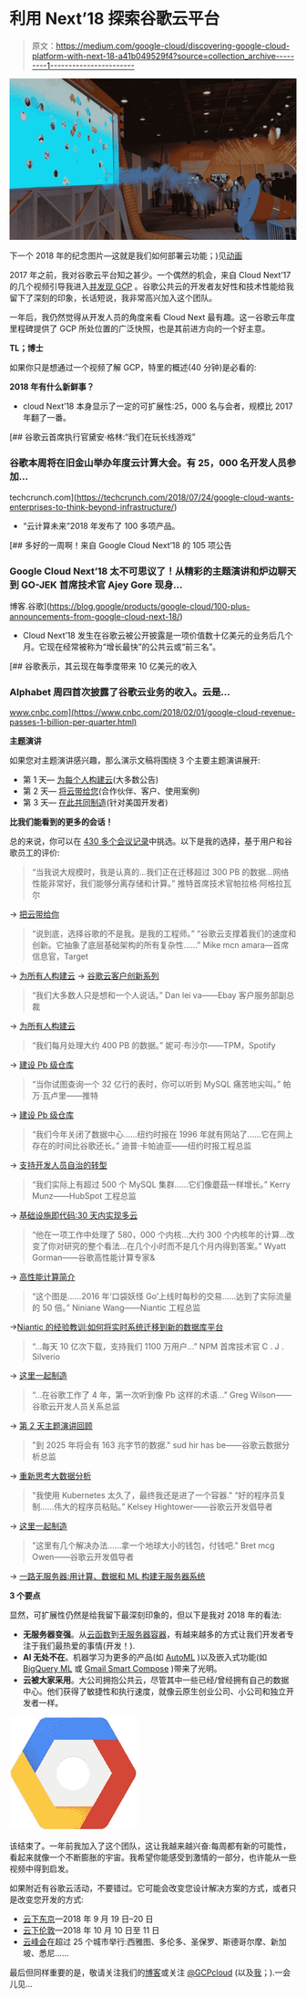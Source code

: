 # 利用 Next’18 探索谷歌云平台

> 原文：<https://medium.com/google-cloud/discovering-google-cloud-platform-with-next-18-a41b049529f4?source=collection_archive---------1----------------------->

![](img/f3c9eb7051e5d71f624f5cebcfd14fec.png)

下一个 2018 年的纪念图片—这就是我们如何部署云功能；)见[动画](https://twitter.com/PicardParis/status/1022227697102073856)

2017 年之前，我对谷歌云平台知之甚少。一个偶然的机会，来自 Cloud Next’17 的几个视频引导我进入[并发现 GCP](/@PicardParis/discovering-google-cloud-platform-e621ea3200d7) 。谷歌公共云的开发者友好性和技术性能给我留下了深刻的印象，长话短说，我非常高兴加入这个团队。

一年后，我仍然觉得从开发人员的角度来看 Cloud Next 最有趣。这一谷歌云年度里程碑提供了 GCP 所处位置的广泛快照，也是其前进方向的一个好主意。

**TL；博士**

如果你只是想通过一个视频了解 GCP，特里的概述(40 分钟)是必看的:

**2018 年有什么新鲜事？**

*   cloud Next’18 本身显示了一定的可扩展性:25，000 名与会者，规模比 2017 年翻了一番。

[](https://techcrunch.com/2018/07/24/google-cloud-wants-enterprises-to-think-beyond-infrastructure/) [## 谷歌云首席执行官黛安·格林:“我们在玩长线游戏”

### 谷歌本周将在旧金山举办年度云计算大会。有 25，000 名开发人员参加…

techcrunch.com](https://techcrunch.com/2018/07/24/google-cloud-wants-enterprises-to-think-beyond-infrastructure/) 

*   “云计算未来”2018 年发布了 100 多项产品。

[](https://blog.google/products/google-cloud/100-plus-announcements-from-google-cloud-next-18/) [## 多好的一周啊！来自 Google Cloud Next’18 的 105 项公告

### Google Cloud Next’18 太不可思议了！从精彩的主题演讲和炉边聊天到 GO-JEK 首席技术官 Ajey Gore 现身…

博客.谷歌](https://blog.google/products/google-cloud/100-plus-announcements-from-google-cloud-next-18/) 

*   Cloud Next’18 发生在谷歌云被公开披露是一项价值数十亿美元的业务后几个月。它现在经常被称为“增长最快”的公共云或“前三名”。

[](https://www.cnbc.com/2018/02/01/google-cloud-revenue-passes-1-billion-per-quarter.html) [## 谷歌表示，其云现在每季度带来 10 亿美元的收入

### Alphabet 周四首次披露了谷歌云业务的收入。云是…

www.cnbc.com](https://www.cnbc.com/2018/02/01/google-cloud-revenue-passes-1-billion-per-quarter.html) 

**主题演讲**

如果您对主题演讲感兴趣，那么演示文稿将围绕 3 个主要主题演讲展开:

*   第 1 天— [为每个人构建云](https://youtu.be/vJ9OaAqfxo4?list=PLBgogxgQVM9v0xG0QTFQ5PTbNrj8uGSS-)(大多数公告)
*   第 2 天— [将云带给您](https://youtu.be/XiGBWpxc6Lc?list=PLBgogxgQVM9v0xG0QTFQ5PTbNrj8uGSS-)(合作伙伴、客户、使用案例)
*   第 3 天— [在此共同制造](https://youtu.be/JQPOPV_VH5w)(针对美国开发者)

**比我们能看到的更多的会话！**

总的来说，你可以在 [430 多个会议记录](https://www.youtube.com/playlist?list=PLBgogxgQVM9v0xG0QTFQ5PTbNrj8uGSS-)中挑选。以下是我的选择，基于用户和谷歌员工的评价:

> “当我说大规模时，我是认真的…我们正在迁移超过 300 PB 的数据…网络性能非常好，我们能够分离存储和计算。”
> 推特首席技术官帕拉格·阿格拉瓦尔

→ [把云带给你](https://youtu.be/XiGBWpxc6Lc?list=PLBgogxgQVM9v0xG0QTFQ5PTbNrj8uGSS-&t=3264)

> “说到底，选择谷歌的不是我。是我的工程师。”
> “谷歌云支撑着我们的速度和创新。它抽象了底层基础架构的所有复杂性……”
> Mike mcn amara—首席信息官，Target

→ [为所有人构建云](https://youtu.be/vJ9OaAqfxo4?list=PLBgogxgQVM9v0xG0QTFQ5PTbNrj8uGSS-&t=1040)
→ [谷歌云客户创新系列](http://youtu.be/auk83XHihA4?t=620&list=PLBgogxgQVM9v0xG0QTFQ5PTbNrj8uGSS-)

> “我们大多数人只是想和一个人说话。”
> Dan lei va——Ebay 客户服务部副总裁

→ [为所有人构建云](http://youtu.be/vJ9OaAqfxo4?t=5624&list=PLBgogxgQVM9v0xG0QTFQ5PTbNrj8uGSS-)

> “我们每月处理大约 400 PB 的数据。”
> 妮可·布沙尔——TPM，Spotify

→ [建设 Pb 级仓库](https://youtu.be/APBF9Z3uBCc?list=PLBgogxgQVM9v0xG0QTFQ5PTbNrj8uGSS-&t=580)

> “当你试图查询一个 32 亿行的表时，你可以听到 MySQL 痛苦地尖叫。”
> 帕万·瓦卢里——推特

→ [建设 Pb 级仓库](https://youtu.be/APBF9Z3uBCc?list=PLBgogxgQVM9v0xG0QTFQ5PTbNrj8uGSS-&t=2043)

> “我们今年关闭了数据中心……纽约时报在 1996 年就有网站了……它在网上存在的时间比谷歌还长。”
> 迪普·卡帕迪亚——纽约时报工程总监

→ [支持开发人员自治的转型](https://youtu.be/O62jAbz-4qA?list=PLBgogxgQVM9v0xG0QTFQ5PTbNrj8uGSS-&t=318)

> “我们实际上有超过 500 个 MySQL 集群……它们像蘑菇一样增长。”
> Kerry Munz——HubSpot 工程总监

→ [基础设施即代码:30 天内实现多云](https://youtu.be/eRb-nXns36I?list=PLBgogxgQVM9v0xG0QTFQ5PTbNrj8uGSS-&t=348)

> “他在一项工作中处理了 580，000 个内核…大约 300 个内核年的计算…改变了你对研究的整个看法…在几个小时而不是几个月内得到答案。”
> Wyatt Gorman——谷歌高性能计算专家&

→ [高性能计算简介](https://youtu.be/VviB3kxFe_0?list=PLBgogxgQVM9v0xG0QTFQ5PTbNrj8uGSS-&t=1820)

> “这个图是……2016 年‘口袋妖怪 Go’上线时每秒的交易……达到了实际流量的 50 倍。”
> Niniane Wang——Niantic 工程总监

→[Niantic 的经验教训:如何将实时系统迁移到新的数据库平台](https://youtu.be/TaO-GbvBonc?list=PLBgogxgQVM9v0xG0QTFQ5PTbNrj8uGSS-&t=287)

> “…每天 10 亿次下载，支持我们 1100 万用户…”
> NPM 首席技术官 C . J . Silverio

→ [这里一起制造](https://youtu.be/JQPOPV_VH5w?list=PLBgogxgQVM9v0xG0QTFQ5PTbNrj8uGSS-&t=5423)

> “…在谷歌工作了 4 年，第一次听到像 Pb 这样的术语…”
> Greg Wilson——谷歌云开发人员关系总监

→ [第 2 天主题演讲回顾](https://youtu.be/zZ57-_KvTXQ?list=PLBgogxgQVM9v0xG0QTFQ5PTbNrj8uGSS-&t=25)

> "到 2025 年将会有 163 兆字节的数据."
> sud hir has be——谷歌云数据分析总监

→ [重新思考大数据分析](https://youtu.be/-VBGZsSUKlg?list=PLBgogxgQVM9v0xG0QTFQ5PTbNrj8uGSS-&t=129)

> "我使用 Kubernetes 太久了，最终我还是进了一个容器."
> “好的程序员复制……伟大的程序员粘贴。”
> Kelsey Hightower——谷歌云开发倡导者

→ [这里一起制造](https://youtu.be/JQPOPV_VH5w?list=PLBgogxgQVM9v0xG0QTFQ5PTbNrj8uGSS-&t=1535)

> "这里有几个解决办法……拿一个地球大小的钱包，付钱吧."
> Bret mcg Owen——谷歌云开发倡导者

→ [一路无服务器:用计算、数据和 ML 构建无服务器系统](https://youtu.be/VSc8A003hnY?list=PLBgogxgQVM9v0xG0QTFQ5PTbNrj8uGSS-&t=320)

**3 个要点**

显然，可扩展性仍然是给我留下最深刻印象的，但以下是我对 2018 年的看法:

*   **无服务器变强**。从[云函数](http://youtu.be/iPQUdb0kssE?t=1065&list=PLBgogxgQVM9v0xG0QTFQ5PTbNrj8uGSS-)到[无服务器容器](http://youtu.be/iPQUdb0kssE?t=1625&list=PLBgogxgQVM9v0xG0QTFQ5PTbNrj8uGSS-)，有越来越多的方式让我们开发者专注于我们最热爱的事情(开发！).
*   **AI 无处不在**。机器学习为更多的产品(如 [AutoML](https://youtu.be/vJ9OaAqfxo4?list=PLBgogxgQVM9v0xG0QTFQ5PTbNrj8uGSS-&t=5128) )以及嵌入式功能(如 [BigQuery ML](https://youtu.be/Ml2aCTn7kFY?t=682) 或 [Gmail Smart Compose](https://youtu.be/vJ9OaAqfxo4?list=PLBgogxgQVM9v0xG0QTFQ5PTbNrj8uGSS-&t=3970) )带来了光明。
*   **云被大家采用**。大公司拥抱公共云，尽管其中一些已经/曾经拥有自己的数据中心。他们获得了敏捷性和执行速度，就像云原生创业公司、小公司和独立开发者一样。

![](img/10a13fef98f734ea513a7546b5eef802.png)

该结束了。一年前我加入了这个团队，这让我越来越兴奋:每周都有新的可能性，看起来就像一个不断膨胀的宇宙。我希望你能感受到激情的一部分，也许能从一些视频中得到启发。

如果附近有谷歌云活动，不要错过。它可能会改变您设计解决方案的方式，或者只是改变您开发的方式:

*   [云下东京](https://cloud.withgoogle.com/next18/tokyo)—2018 年 9 月 19 日–20 日
*   [云下伦敦](https://cloud.withgoogle.com/next18/london)—2018 年 10 月 10 日至 11 日
*   [云峰会](https://cloudplatformonline.com/2018-Summit-Global.html)在超过 25 个城市举行:西雅图、多伦多、圣保罗、斯德哥尔摩、新加坡、悉尼……

最后但同样重要的是，敬请关注我们的[博客](https://cloud.google.com/blog/)或关注 [@GCPcloud](http://twitter.com/GCPcloud) (以及[我](https://twitter.com/PicardParis)；).一会儿见…